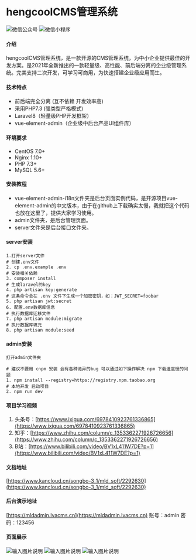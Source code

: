 # hengcoolCMS管理系统
![微信公众号](https://img.kancloud.cn/2a/3e/2a3e03cb805b053e5fc69ae441cb4cc8_344x344.jpg)
![微信小程序](https://img.kancloud.cn/dd/74/dd74f74859f19f3f36257b329adec2de_344x344.jpg)
#### 介绍
hengcoolCMS管理系统，是一款开源的CMS管理系统，为中小企业提供最佳的开发方案。是2021年全新推出的一款轻量级、高性能、前后端分离的企业级管理系统。完美支持二次开发，可学习可商用，为快速搭建企业级应用而生。
#### 技术特点

- 前后端完全分离 (互不依赖 开发效率高)
- 采用PHP7.3 (强类型严格模式)
- Laravel8（轻量级PHP开发框架）
- vue-element-admin（企业级中后台产品UI组件库）

#### 环境要求

- CentOS 7.0+
- Nginx 1.10+
- PHP 7.3+
- MySQL 5.6+



#### 安装教程

- vue-element-admin-i18n文件夹是后台页面实例代码，是开源项目vue-element-admin的中文版本，由于在github上下载确实太慢，我就把这个代码也放在这里了，提供大家学习使用。
- admin文件夹，是后台管理页面。
- server文件夹是后台接口文件夹。
#### server安装

```
1.打开server文件
# 创建.env文件
2. cp .env.example .env
# 安装相关依赖
3. composer install
# 生成laravel的key
4. php artisan key:generate
# 这条命令会在 .env 文件下生成一个加密密钥，如：JWT_SECRET=foobar
5. php artisan jwt:secret
6. 配置.env数据库信息
# 执行数据库迁移文件
7. php artisan module:migrate
# 执行数据库填充
8. php artisan module:seed
```
#### admin安装

```
打开admin文件夹

# 建议不要用 cnpm 安装 会有各种诡异的bug 可以通过如下操作解决 npm 下载速度慢的问题
1. npm install --registry=https://registry.npm.taobao.org
# 本地开发 启动项目
2. npm run dev
```
#### 项目学习视频

1. 头条号：[https://www.ixigua.com/6978410923761336865](https://www.ixigua.com/6978410923761336865)
1. 知乎：[https://www.zhihu.com/column/c_1353362271926726656](https://www.zhihu.com/column/c_1353362271926726656)
1. B站：[https://www.bilibili.com/video/BV1xL411W7DE?p=1](https://www.bilibili.com/video/BV1xL411W7DE?p=1)

#### 文档地址
[https://www.kancloud.cn/songbo-3_1/mld_soft/2292630](https://www.kancloud.cn/songbo-3_1/mld_soft/2292630)

#### 后台演示地址
[https://mldadmin.lvacms.cn](https://mldadmin.lvacms.cn)
账号：admin 密码：123456



#### 页面展示

![输入图片说明](https://images.gitee.com/uploads/images/2021/0627/170929_7f859ba0_1625612.png "屏幕截图.png")
![输入图片说明](https://images.gitee.com/uploads/images/2021/0627/171018_5b517599_1625612.png "屏幕截图.png")
![输入图片说明](https://images.gitee.com/uploads/images/2021/0627/171127_78ff11c3_1625612.png "屏幕截图.png")



